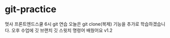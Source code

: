 # git-practice
멋사 프론트엔드스쿨 6시 git 연습
오늘은 git clone(복제) 기능을 추가로 학습하겠습니다.
오후 수업에 깃 브랜치 깃 스윗치 명령어 배웠어요
v1.2
